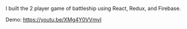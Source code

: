 I built the 2 player game of battleship using React, Redux, and Firebase.

Demo: https://youtu.be/XMg4Y0VVmyI

